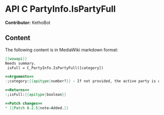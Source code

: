 # API C PartyInfo.IsPartyFull

**Contributor:** KethoBot

## Content

The following content is in MediaWiki markdown format:

```mediawiki
{{wowapi}}
Needs summary.
 isFull = C_PartyInfo.IsPartyFull([category])

==Arguments==
:;category:{{apitype|number?}} - If not provided, the active party is used.

==Returns==
:;isFull:{{apitype|boolean}}

==Patch changes==
* {{Patch 8.2.5|note=Added.}}
```